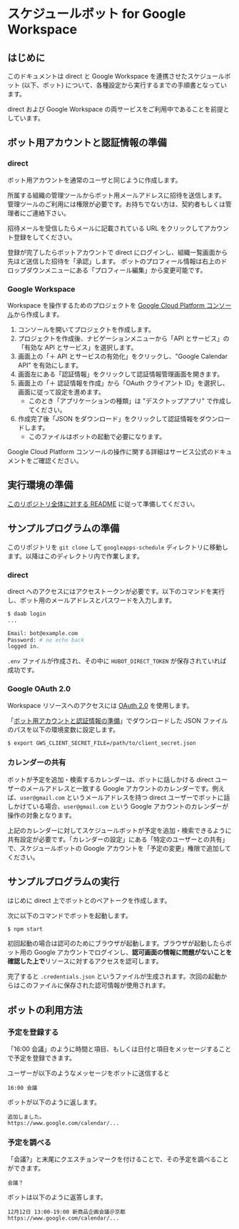 # スケジュールボット for Google Workspace

## はじめに
このドキュメントは direct と Google Workspace を連携させたスケジュールボット (以下、ボット) について、各種設定から実行するまでの手順書となっています。

direct および Google Workspace の両サービスをご利用中であることを前提としています。

## ボット用アカウントと認証情報の準備
### direct
ボット用アカウントを通常のユーザと同じように作成します。

所属する組織の管理ツールからボット用メールアドレスに招待を送信します。
管理ツールのご利用には権限が必要です。お持ちでない方は、契約者もしくは管理者にご連絡下さい。

招待メールを受信したらメールに記載されている URL をクリックしてアカウント登録をしてください。

登録が完了したらボットアカウントで direct にログインし、組織一覧画面から先ほど送信した招待を「承認」します。
ボットのプロフィール情報は右上のドロップダウンメニューにある「プロフィール編集」から変更可能です。

### Google Workspace
Workspace を操作するためのプロジェクトを [Google Cloud Platform コンソール](https://console.cloud.google.com/?hl=ja)から作成します。

1. コンソールを開いてプロジェクトを作成します。
1. プロジェクトを作成後、ナビゲーションメニューから「API とサービス」の「有効な API とサービス」を選択します。
1. 画面上の「＋ API とサービスの有効化」をクリックし、"Google Calendar API" を有効にします。
1. 画面左にある「認証情報」をクリックして認証情報管理画面を開きます。
1. 画面上の「＋ 認証情報を作成」から「OAuth クライアント ID」を選択し、画面に従って設定を進めます。
    - このとき「アプリケーションの種類」は "デスクトップアプリ" で作成してください。
1. 作成完了後「JSON をダウンロード」をクリックして認証情報をダウンロードします。
    - このファイルはボットの起動で必要になります。

Google Cloud Platform コンソールの操作に関する詳細はサービス公式のドキュメントをご確認ください。

## 実行環境の準備
[このリポジトリ全体に対する README](../README.md) に従って準備してください。

## サンプルプログラムの準備
このリポジトリを `git clone` して `googleapps-schedule` ディレクトリに移動します。以降はこのディレクトリ内で作業します。

### direct
direct へのアクセスにはアクセストークンが必要です。以下のコマンドを実行し、ボット用のメールアドレスとパスワードを入力します。
```sh
$ daab login
...

Email: bot@example.com
Password: # no echo back
logged in.
```

`.env` ファイルが作成され、その中に `HUBOT_DIRECT_TOKEN` が保存されていれば成功です。

### Google OAuth 2.0
Workspace リソースへのアクセスには [OAuth 2.0](https://developers.google.com/identity/protocols/oauth2) を使用します。

「[ボット用アカウントと認証情報の準備](#ボット用アカウントと認証情報の準備)」でダウンロードした JSON ファイルのパスを以下の環境変数に設定します。
```sh
$ export GWS_CLIENT_SECRET_FILE=/path/to/client_secret.json
```

### カレンダーの共有
ボットが予定を追加・検索するカレンダーは、ボットに話しかける direct ユーザーのメールアドレスと一致する Google アカウントのカレンダーです。例えば、`user@gmail.com` というメールアドレスを持つ direct ユーザーでボットに話しかけている場合、`user@gmail.com` という Google アカウントのカレンダーが操作の対象となります。

上記のカレンダーに対してスケジュールボットが予定を追加・検索できるように共有設定が必要です。「カレンダーの設定」にある「特定のユーザーとの共有」で、スケジュールボットの Google アカウントを「予定の変更」権限で追加してください。

## サンプルプログラムの実行
はじめに direct 上でボットとのペアトークを作成します。

次に以下のコマンドでボットを起動します。
```sh
$ npm start
```

初回起動の場合は認可のためにブラウザが起動します。ブラウザが起動したらボット用の Google アカウントでログインし、**認可画面の情報に問題がないことを確認した上で**リソースに対するアクセスを認可します。

完了すると `.credentials.json` というファイルが生成されます。次回の起動からはこのファイルに保存された認可情報が使用されます。

## ボットの利用方法
### 予定を登録する
「16:00 会議」のように時間と項目、もしくは日付と項目をメッセージすることで予定を登録できます。

ユーザーが以下のようなメッセージをボットに送信すると
```
16:00 会議
```

ボットが以下のように返します。
```
追加しました。
https://www.google.com/calendar/...
```

### 予定を調べる
「会議?」と末尾にクエスチョンマークを付けることで、その予定を調べることができます。

```
会議？
```

ボットは以下のように返答します。
```
12月12日 13:00-19:00 新商品企画会議＠京都
https://www.google.com/calendar/...
```
